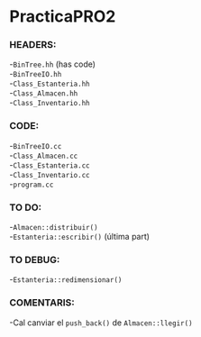 # PracticaPRO2

### HEADERS:

-`BinTree.hh`   (has code)  
-`BinTreeIO.hh`  
-`Class_Estanteria.hh`  
-`Class_Almacen.hh`  
-`Class_Inventario.hh`  

### CODE:

-`BinTreeIO.cc`  
-`Class_Almacen.cc`  
-`Class_Estanteria.cc`  
-`Class_Inventario.cc`  
-`program.cc`  

### TO DO:

-`Almacen::distribuir()`  
-`Estanteria::escribir()` (última part)  

### TO DEBUG:

-`Estanteria::redimensionar()`

### COMENTARIS:

-Cal canviar el `push_back()` de `Almacen::llegir()`  


